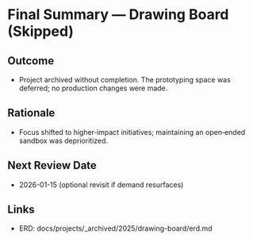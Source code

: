 # Final Summary — Drawing Board (Skipped)

## Outcome

- Project archived without completion. The prototyping space was deferred; no production changes were made.

## Rationale

- Focus shifted to higher‑impact initiatives; maintaining an open‑ended sandbox was deprioritized.

## Next Review Date

- 2026-01-15 (optional revisit if demand resurfaces)

## Links

- ERD: docs/projects/\_archived/2025/drawing-board/erd.md
